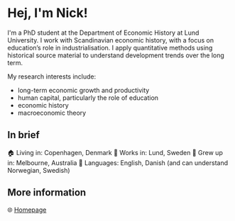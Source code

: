 # Hej, I'm Nick!
I'm a PhD student at the Department of Economic History at Lund University. I work with Scandinavian economic history, with a focus on education’s role in industrialisation. I apply quantitative methods using historical source material to understand development trends over the long term.

My research interests include:
- long-term economic growth and productivity
- human capital, particularly the role of education
- economic history
- macroeconomic theory

## In brief
🏠 Living in: Copenhagen, Denmark
🏢 Works in: Lund, Sweden
🦘 Grew up in: Melbourne, Australia
💬 Languages: English, Danish (and can understand Norwegian, Swedish)

## More information
🌐 [Homepage](https://www.nickford.com)
